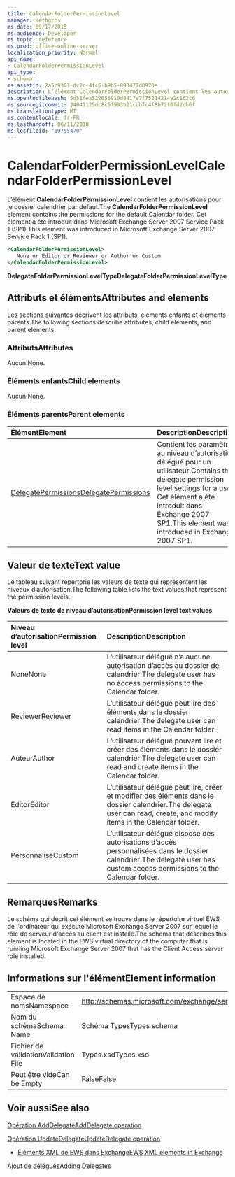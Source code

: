 ```yaml
---
title: CalendarFolderPermissionLevel
manager: sethgros
ms.date: 09/17/2015
ms.audience: Developer
ms.topic: reference
ms.prod: office-online-server
localization_priority: Normal
api_name:
- CalendarFolderPermissionLevel
api_type:
- schema
ms.assetid: 2a5c9381-dc2c-4fc6-b9b5-893477d0970e
description: L’élément CalendarFolderPermissionLevel contient les autorisations pour le dossier calendrier par défaut. Cet élément a été introduit dans Microsoft Exchange Server 2007 Service Pack 1 (SP1).
ms.openlocfilehash: 5d51fea522656910d8417e7f75214214e2c162c6
ms.sourcegitcommit: 34041125dc8c5f993b21cebfc4f8b72f0fd2cb6f
ms.translationtype: MT
ms.contentlocale: fr-FR
ms.lasthandoff: 06/11/2018
ms.locfileid: "19755470"
---
```

# <a name="calendarfolderpermissionlevel"></a><span data-ttu-id="93545-104">CalendarFolderPermissionLevel</span><span class="sxs-lookup"><span data-stu-id="93545-104">CalendarFolderPermissionLevel</span></span>

<span data-ttu-id="93545-105">L’élément **CalendarFolderPermissionLevel** contient les autorisations pour le dossier calendrier par défaut.</span><span class="sxs-lookup"><span data-stu-id="93545-105">The **CalendarFolderPermissionLevel** element contains the permissions for the default Calendar folder.</span></span> <span data-ttu-id="93545-106">Cet élément a été introduit dans Microsoft Exchange Server 2007 Service Pack 1 (SP1).</span><span class="sxs-lookup"><span data-stu-id="93545-106">This element was introduced in Microsoft Exchange Server 2007 Service Pack 1 (SP1).</span></span> 
  
```xml
<CalendarFolderPermissionLevel>
   None or Editor or Reviewer or Author or Custom
</CalendarFolderPermissionLevel>
```

 <span data-ttu-id="93545-107">**DelegateFolderPermissionLevelType**</span><span class="sxs-lookup"><span data-stu-id="93545-107">**DelegateFolderPermissionLevelType**</span></span>
## <a name="attributes-and-elements"></a><span data-ttu-id="93545-108">Attributs et éléments</span><span class="sxs-lookup"><span data-stu-id="93545-108">Attributes and elements</span></span>

<span data-ttu-id="93545-109">Les sections suivantes décrivent les attributs, éléments enfants et éléments parents.</span><span class="sxs-lookup"><span data-stu-id="93545-109">The following sections describe attributes, child elements, and parent elements.</span></span>
  
### <a name="attributes"></a><span data-ttu-id="93545-110">Attributs</span><span class="sxs-lookup"><span data-stu-id="93545-110">Attributes</span></span>

<span data-ttu-id="93545-111">Aucun.</span><span class="sxs-lookup"><span data-stu-id="93545-111">None.</span></span>
  
### <a name="child-elements"></a><span data-ttu-id="93545-112">Éléments enfants</span><span class="sxs-lookup"><span data-stu-id="93545-112">Child elements</span></span>

<span data-ttu-id="93545-113">Aucun.</span><span class="sxs-lookup"><span data-stu-id="93545-113">None.</span></span>
  
### <a name="parent-elements"></a><span data-ttu-id="93545-114">Éléments parents</span><span class="sxs-lookup"><span data-stu-id="93545-114">Parent elements</span></span>

|<span data-ttu-id="93545-115">**Élément**</span><span class="sxs-lookup"><span data-stu-id="93545-115">**Element**</span></span>|<span data-ttu-id="93545-116">**Description**</span><span class="sxs-lookup"><span data-stu-id="93545-116">**Description**</span></span>|
|:-----|:-----|
|[<span data-ttu-id="93545-117">DelegatePermissions</span><span class="sxs-lookup"><span data-stu-id="93545-117">DelegatePermissions</span></span>](delegatepermissions.md) <br/> |<span data-ttu-id="93545-118">Contient les paramètres au niveau d’autorisation délégué pour un utilisateur.</span><span class="sxs-lookup"><span data-stu-id="93545-118">Contains the delegate permission level settings for a user.</span></span> <span data-ttu-id="93545-119">Cet élément a été introduit dans Exchange 2007 SP1.</span><span class="sxs-lookup"><span data-stu-id="93545-119">This element was introduced in Exchange 2007 SP1.</span></span>  <br/> |
   
## <a name="text-value"></a><span data-ttu-id="93545-120">Valeur de texte</span><span class="sxs-lookup"><span data-stu-id="93545-120">Text value</span></span>

<span data-ttu-id="93545-121">Le tableau suivant répertorie les valeurs de texte qui représentent les niveaux d’autorisation.</span><span class="sxs-lookup"><span data-stu-id="93545-121">The following table lists the text values that represent the permission levels.</span></span>
  
<span data-ttu-id="93545-122">**Valeurs de texte de niveau d’autorisation**</span><span class="sxs-lookup"><span data-stu-id="93545-122">**Permission level text values**</span></span>

|<span data-ttu-id="93545-123">**Niveau d’autorisation**</span><span class="sxs-lookup"><span data-stu-id="93545-123">**Permission level**</span></span>|<span data-ttu-id="93545-124">**Description**</span><span class="sxs-lookup"><span data-stu-id="93545-124">**Description**</span></span>|
|:-----|:-----|
|<span data-ttu-id="93545-125">None</span><span class="sxs-lookup"><span data-stu-id="93545-125">None</span></span>  <br/> |<span data-ttu-id="93545-126">L’utilisateur délégué n’a aucune autorisation d’accès au dossier de calendrier.</span><span class="sxs-lookup"><span data-stu-id="93545-126">The delegate user has no access permissions to the Calendar folder.</span></span>  <br/> |
|<span data-ttu-id="93545-127">Reviewer</span><span class="sxs-lookup"><span data-stu-id="93545-127">Reviewer</span></span>  <br/> |<span data-ttu-id="93545-128">L’utilisateur délégué peut lire des éléments dans le dossier calendrier.</span><span class="sxs-lookup"><span data-stu-id="93545-128">The delegate user can read items in the Calendar folder.</span></span>  <br/> |
|<span data-ttu-id="93545-129">Auteur</span><span class="sxs-lookup"><span data-stu-id="93545-129">Author</span></span>  <br/> |<span data-ttu-id="93545-130">L’utilisateur délégué pouvant lire et créer des éléments dans le dossier calendrier.</span><span class="sxs-lookup"><span data-stu-id="93545-130">The delegate user can read and create items in the Calendar folder.</span></span>  <br/> |
|<span data-ttu-id="93545-131">Editor</span><span class="sxs-lookup"><span data-stu-id="93545-131">Editor</span></span>  <br/> |<span data-ttu-id="93545-132">L’utilisateur délégué peut lire, créer et modifier des éléments dans le dossier calendrier.</span><span class="sxs-lookup"><span data-stu-id="93545-132">The delegate user can read, create, and modify items in the Calendar folder.</span></span>  <br/> |
|<span data-ttu-id="93545-133">Personnalisé</span><span class="sxs-lookup"><span data-stu-id="93545-133">Custom</span></span>  <br/> |<span data-ttu-id="93545-134">L’utilisateur délégué dispose des autorisations d’accès personnalisées dans le dossier calendrier.</span><span class="sxs-lookup"><span data-stu-id="93545-134">The delegate user has custom access permissions to the Calendar folder.</span></span>  <br/> |
   
## <a name="remarks"></a><span data-ttu-id="93545-135">Remarques</span><span class="sxs-lookup"><span data-stu-id="93545-135">Remarks</span></span>

<span data-ttu-id="93545-136">Le schéma qui décrit cet élément se trouve dans le répertoire virtuel EWS de l'ordinateur qui exécute Microsoft Exchange Server 2007 sur lequel le rôle de serveur d'accès au client est installé.</span><span class="sxs-lookup"><span data-stu-id="93545-136">The schema that describes this element is located in the EWS virtual directory of the computer that is running Microsoft Exchange Server 2007 that has the Client Access server role installed.</span></span>
  
## <a name="element-information"></a><span data-ttu-id="93545-137">Informations sur l'élément</span><span class="sxs-lookup"><span data-stu-id="93545-137">Element information</span></span>

|||
|:-----|:-----|
|<span data-ttu-id="93545-138">Espace de noms</span><span class="sxs-lookup"><span data-stu-id="93545-138">Namespace</span></span>  <br/> |http://schemas.microsoft.com/exchange/services/2006/types  <br/> |
|<span data-ttu-id="93545-139">Nom du schéma</span><span class="sxs-lookup"><span data-stu-id="93545-139">Schema Name</span></span>  <br/> |<span data-ttu-id="93545-140">Schéma Types</span><span class="sxs-lookup"><span data-stu-id="93545-140">Types schema</span></span>  <br/> |
|<span data-ttu-id="93545-141">Fichier de validation</span><span class="sxs-lookup"><span data-stu-id="93545-141">Validation File</span></span>  <br/> |<span data-ttu-id="93545-142">Types.xsd</span><span class="sxs-lookup"><span data-stu-id="93545-142">Types.xsd</span></span>  <br/> |
|<span data-ttu-id="93545-143">Peut être vide</span><span class="sxs-lookup"><span data-stu-id="93545-143">Can be Empty</span></span>  <br/> |<span data-ttu-id="93545-144">False</span><span class="sxs-lookup"><span data-stu-id="93545-144">False</span></span>  <br/> |
   
## <a name="see-also"></a><span data-ttu-id="93545-145">Voir aussi</span><span class="sxs-lookup"><span data-stu-id="93545-145">See also</span></span>



[<span data-ttu-id="93545-146">Opération AddDelegate</span><span class="sxs-lookup"><span data-stu-id="93545-146">AddDelegate operation</span></span>](adddelegate-operation.md)
  
[<span data-ttu-id="93545-147">Opération UpdateDelegate</span><span class="sxs-lookup"><span data-stu-id="93545-147">UpdateDelegate operation</span></span>](updatedelegate-operation.md)


- [<span data-ttu-id="93545-148">Éléments XML de EWS dans Exchange</span><span class="sxs-lookup"><span data-stu-id="93545-148">EWS XML elements in Exchange</span></span>](ews-xml-elements-in-exchange.md)


[<span data-ttu-id="93545-149">Ajout de délégués</span><span class="sxs-lookup"><span data-stu-id="93545-149">Adding Delegates</span></span>](http://msdn.microsoft.com/library/3a744150-66a3-4a13-9433-793603ba5038%28Office.15%29.aspx)

